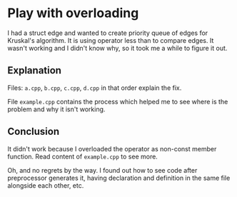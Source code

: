 # Play with overloading

I had a struct edge and wanted to create priority queue of edges for Kruskal's algorithm. It is using operator less than to compare edges. It wasn't working and I didn't know why, so it took me a while to figure it out.

## Explanation

Files: `a.cpp`, `b.cpp`, `c.cpp`, `d.cpp` in that order explain the fix.

File `example.cpp` contains the process which helped me to see where is the problem and why it isn't working.

## Conclusion

It didn't work because I overloaded the operator as non-const member function. Read content of `example.cpp` to see more.

Oh, and no regrets by the way. I found out how to see code after preprocessor generates it, having declaration and definition in the same file alongside each other, etc.
